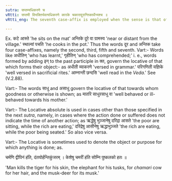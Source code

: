 ```yaml
---
sutra: सप्तम्यधिकरणे च
vRtti: सप्तमी विभक्तिर्भवत्यधिकरणे कारके चकाराद्दूरान्तिकार्थेभ्यश्च ॥
vRtti_eng: The seventh case-affix is employed when the sense is that of location (I. 4. 45) as well as after the words meaning 'distant' or 'near'.

---
```

Ex. कटे आस्ते 'he sits on the mat' अन्तिके दूरे वा ग्रामस्य 'near or distant from the village.' स्थाल्यां पचति 'he cooks in the pot.' Thus the words दूर and अन्तिक take four case-affixes, namely the second, third, fifth and seventh.
Vart:- Words like अधीतिन् 'who has learnt,' गृहीतिन् 'who has comprehended;' i. e., words formed by adding इन् to the past participle in क्त, govern the locative of that which forms their object:- as अधीती व्याकरणे 'versed in grammar.' परिगणिती यज्ञिके 'well versed in sacrificial rites.' आम्नान्ती छन्दसि 'well read in the _Veda_.' See (V.2.88).

Vart:- The words साधु and असाधु govern the locative of that towards whom goodness or otherwise is shown; as मातरि साधुरसाधु वा 'well behaved or ill-behaved towards his mother.'

Vart:- The Locative absolute is used in cases other than those specified in the next _sutra_, namely, in cases where the action done or suffered does not indicate the time of another action; as ऋद्धेषु भुञ्जानेषु दरिद्रा आसते 'the poor are sitting, while the rich are eating,' दरिद्रेषु आसीनेषु ऋद्धाभुञ्जते 'the rich are eating, while the poor being seated.' So also vice versa.

Vart:- The Locative is sometimes used to denote the object or purpose for which anything is done; as.

चर्मणि द्वीपिनं हंति, दंतयोर्हन्तिकुंजरम् ।
केशेषु चमरीं हंति सोम्नि पुष्कलको हतः ॥

'Man kills the tiger for his skin, the elephant for his tusks, for _chamari_ cow for her hair, and the musk-deer for its musk.'